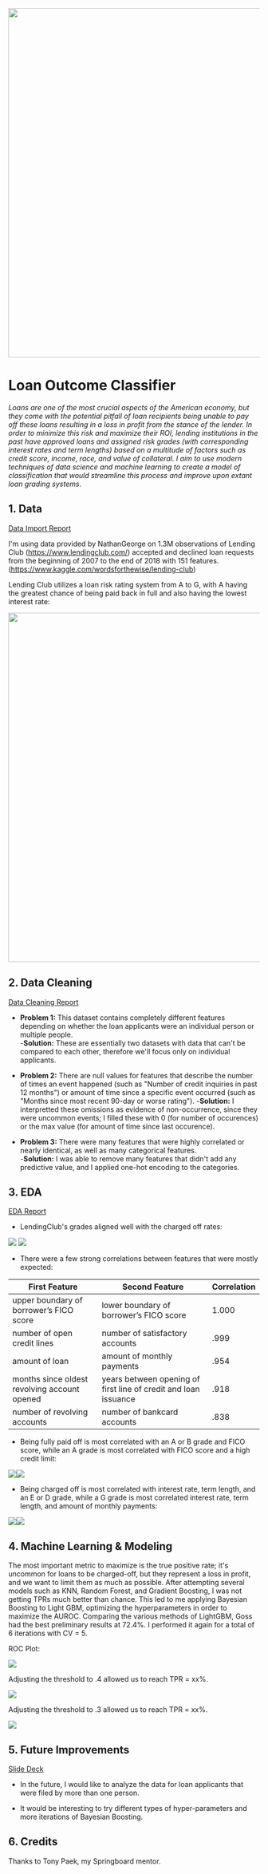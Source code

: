 <img src="https://www.picpedia.org/highway-signs/images/loan.jpg" width="700">

# Loan Outcome Classifier

*Loans are one of the most crucial aspects of the American economy, but they come with the potential pitfall of loan recipients being unable to pay off these loans resulting in a loss in profit from the stance of the lender.  In order to minimize this risk and maximize their ROI, lending institutions in the past have approved loans and assigned risk grades (with corresponding interest rates and term lengths) based on a multitude of factors such as credit score, income, race, and value of collateral.  I aim to use modern techniques of data science and machine learning to create a model of classification that would streamline this process and improve upon extant loan grading systems.*


## 1. Data

[Data Import Report](./1.%20Import_Data/Import_Data.ipynb)

I'm using data provided by NathanGeorge on 1.3M observations of Lending Club (https://www.lendingclub.com/) accepted and declined loan requests from the beginning of 2007 to the end of 2018 with 151 features.  (https://www.kaggle.com/wordsforthewise/lending-club)  

Lending Club utilizes a loan risk rating system from A to G, with A having the greatest chance of being paid back in full and also having the lowest interest rate:

<img src="https://www.moneycrashers.com/wp-content/uploads/2015/04/reward-risk.png" width="700">


## 2. Data Cleaning 

[Data Cleaning Report](./2.%20Data_Cleaning/Data_Cleaning.ipynb)

* **Problem 1:** This dataset contains completely different features depending on whether the loan applicants were an individual person or multiple people.  
-**Solution:** These are essentially two datasets with data that can't be compared to each other, therefore we'll focus only on individual applicants.

* **Problem 2:** There are null values for features that describe the number of times an event happened (such as "Number of credit inquiries in past 12 months") or amount of time since a specific event occurred (such as "Months since most recent 90-day or worse rating").
-**Solution:** I interpretted these omissions as evidence of non-occurrence, since they were uncommon events; I filled these with 0 (for number of occurences) or the max value (for amount of time since last occurence).

* **Problem 3:** There were many features that were highly correlated or nearly identical, as well as many categorical features.  
-**Solution:** I was able to remove many features that didn't add any predictive value, and I applied one-hot encoding to the categories.


## 3. EDA

[EDA Report](./3.%20EDA/EDA.ipynb)

* LendingClub's grades aligned well with the charged off rates:

![](./6.%20Readme/outcome_by_grade.png)
![](./6.%20Readme/outcome_by_grade_table.png)

* There were a few strong correlations between features that were mostly expected:

First Feature | Second Feature | Correlation
------------ | ------------- | -------------
upper boundary of borrower’s FICO score | lower boundary of borrower’s FICO score | 1.000
number of open credit lines  | number of satisfactory accounts | .999
amount of loan  | amount of monthly payments | .954
months since oldest revolving account opened  | years between opening of first line of credit and loan issuance | .918
number of revolving accounts  | number of bankcard accounts | .838

* Being fully paid off is most correlated with an A or B grade and FICO score, while an A grade is most correlated with FICO score and a high credit limit:

![](./6.%20Readme/fully_paid_corr.png)![](./6.%20Readme/grade_A_corr.png)

* Being charged off is most correlated with interest rate, term length, and an E or D grade, while a G grade is most correlated interest rate, term length, and amount of monthly payments:

![](./6.%20Readme/charged_off_corr.png)![](./6.%20Readme/grade_G_corr.png)


## 4. Machine Learning & Modeling



The most important metric to maximize is the true positive rate; it's uncommon for loans to be charged-off, but they represent a loss in profit, and we want to limit them as much as possible.  After attempting several models such as KNN, Random Forest, and Gradient Boosting, I was not getting TPRs much better than chance.  This led to me applying Bayesian Boosting to Light GBM, optimizing the hyperparameters in order to maximize the AUROC.  Comparing the various methods of LightGBM, Goss had the best preliminary results at 72.4%.  I performed it again for a total of 6 iterations with CV = 5.  

ROC Plot:

![](./6.%20Readme/roc_plot.png)

Adjusting the threshold to .4 allowed us to reach TPR = xx%.

![](./6.%20Readme/conf_matrix0.png)

Adjusting the threshold to .3 allowed us to reach TPR = xx%.

![](./6.%20Readme/conf_matrix1.png)


## 5. Future Improvements

[Slide Deck](./6.%20Readme/slide_deck.pdf)

* In the future, I would like to analyze the data for loan applicants that were filed by more than one person.

* It would be interesting to try different types of hyper-parameters and more iterations of Bayesian Boosting.


## 6. Credits

Thanks to Tony Paek, my Springboard mentor. 
